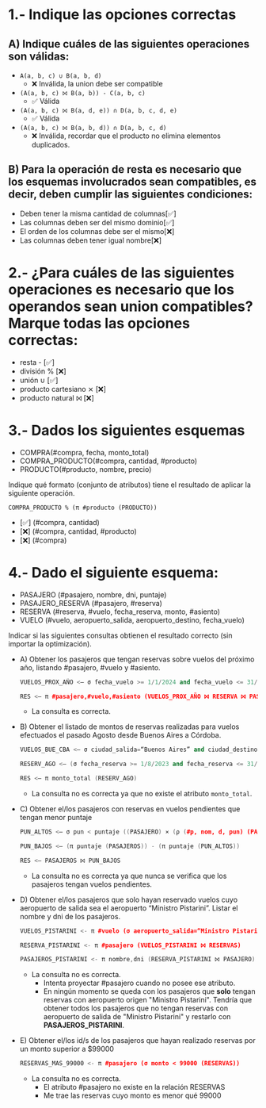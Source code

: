 # 1.- Indique las opciones correctas

## A) Indique cuáles de las siguientes operaciones son válidas:

- `A(a, b, c) ∪ B(a, b, d)`
  - ❌ Inválida, la union debe ser compatible
- `(A(a, b, c) ⨝ B(a, b)) - C(a, b, c)`
  - ✅ Válida
- `(A(a, b, c) ⨝ B(a, d, e)) ∩ D(a, b, c, d, e)`
  - ✅ Válida
- `(A(a, b, c) ⨝ B(a, b, d)) ∩ D(a, b, c, d)`
  - ❌ Inválida, recordar que el producto no elimina elementos duplicados.

## B) Para la operación de resta es necesario que los esquemas involucrados sean compatibles, es decir, deben cumplir las siguientes condiciones:

- Deben tener la misma cantidad de columnas[✅] 
- Las columnas deben ser del mismo dominio[✅]
- El orden de los columnas debe ser el mismo[❌]
- Las columnas deben tener igual nombre[❌]

# 2.- ¿Para cuáles de las siguientes operaciones es necesario que los operandos sean union compatibles? Marque todas las opciones correctas:

- resta - [✅]
- división % [❌]
- unión ∪ [✅]
- producto cartesiano ⨯ [❌]
- producto natural ⨝ [❌]

# 3.- Dados los siguientes esquemas

- COMPRA(#compra, fecha, monto_total)
- COMPRA_PRODUCTO(#compra, cantidad, #producto)
- PRODUCTO(#producto, nombre, precio)

Indique qué formato (conjunto de atributos) tiene el resultado de aplicar la siguiente operación.

`COMPRA_PRODUCTO % (π #producto (PRODUCTO))`

- [✅] (#compra, cantidad)
- [❌] (#compra, cantidad, #producto)
- [❌] (#compra)

# 4.- Dado el siguiente esquema:

- PASAJERO (#pasajero, nombre, dni, puntaje)
- PASAJERO_RESERVA (#pasajero, #reserva)
- RESERVA (#reserva, #vuelo, fecha_reserva, monto, #asiento)
- VUELO (#vuelo, aeropuerto_salida, aeropuerto_destino, fecha_vuelo)

Indicar si las siguientes consultas obtienen el resultado correcto (sin importar la optimización).

- A) Obtener los pasajeros que tengan reservas sobre vuelos del próximo año, listando #pasajero, #vuelo y #asiento.
  ```cpp
  VUELOS_PROX_AÑO <— σ fecha_vuelo >= 1/1/2024 and fecha_vuelo <= 31/12/2024 VUELO

  RES <— π #pasajero,#vuelo,#asiento (VUELOS_PROX_AÑO ⨝ RESERVA ⨝ PASAJERO_RESERVA)
  ```
    - La consulta es correcta.

- B) Obtener el listado de montos de reservas realizadas para vuelos efectuados el pasado Agosto desde Buenos Aires a Córdoba.
    ```cpp
    VUELOS_BUE_CBA <— σ ciudad_salida=“Buenos Aires” and ciudad_destino=“Córdoba” (VUELO)

    RESERV_AGO <— (σ fecha_reserva >= 1/8/2023 and fecha_reserva <= 31/8/2023 (RESERVA)) |X| (VUELOS_BUE_CBA)

    RES <— π monto_total (RESERV_AGO)
    ```
    - La consulta no es correcta ya que no existe el atributo `monto_total`.


- C) Obtener el/los pasajeros con reservas en vuelos pendientes que tengan menor puntaje

    ```cpp
    PUN_ALTOS <— σ pun < puntaje ((PASAJERO) ⨯ (ρ (#p, nom, d, pun) (PASAJERO)))

    PUN_BAJOS <— (π puntaje (PASAJEROS)) - (π puntaje (PUN_ALTOS))

    RES <— PASAJEROS ⨝ PUN_BAJOS
    ```
    - La consulta no es correcta ya que nunca se verifica que los pasajeros tengan vuelos pendientes.

- D) Obtener el/los pasajeros que solo hayan reservado vuelos cuyo aeropuerto de salida sea el aeropuerto “Ministro Pistarini”. Listar el nombre y dni de los pasajeros.

    ```cpp
    VUELOS_PISTARINI <- π #vuelo (σ aeropuerto_salida=“Ministro Pistarini” (VUELO))
    
    RESERVA_PISTARINI <- π #pasajero (VUELOS_PISTARINI ⨝ RESERVAS)
    
    PASAJEROS_PISTARINI <- π nombre,dni (RESERVA_PISTARINI ⨝ PASAJERO)
    ```
    - La consulta no es correcta.
      - Intenta proyectar #pasajero cuando no posee ese atributo.
      - En ningún momento se queda con los pasajeros que __solo__ tengan reservas con aeropuerto origen "Ministro Pistarini". Tendría que obtener todos los pasajeros que no tengan reservas con aeropuerto de salida de "Ministro Pistarini" y restarlo con __PASAJEROS_PISTARINI__.

- E) Obtener el/los id/s de los pasajeros que hayan realizado reservas por un monto superior a $99000

    ```cpp
    RESERVAS_MAS_99000 <- π #pasajero (σ monto < 99000 (RESERVAS))
    ```
    - La consulta no es correcta.
      - El atributo #pasajero no existe en la relación RESERVAS
      - Me trae las reservas cuyo monto es menor qué 99000